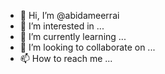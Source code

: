 - 👋 Hi, I’m @abidameerrai
- 👀 I’m interested in ...
- 🌱 I’m currently learning ...
- 💞️ I’m looking to collaborate on ...
- 📫 How to reach me ...

<!---
abidameerrai/abidameerrai is a ✨ special ✨ repository because its `README.md` (this file) appears on your GitHub profile.
You can click the Preview link to take a look at your changes.
--->

